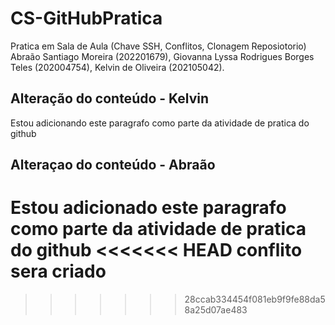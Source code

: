 # CS-GitHubPratica
Pratica em Sala de Aula (Chave SSH, Conflitos, Clonagem Reposiotorio)
Abraão Santiago Moreira (202201679), Giovanna Lyssa Rodrigues Borges Teles (202004754), Kelvin de Oliveira (202105042).

## Alteração do conteúdo - Kelvin

Estou adicionando este paragrafo como parte da atividade de pratica do github

## Alteraçao do conteúdo - Abraão 

Estou adicionado este paragrafo como parte da atividade de pratica do github 
<<<<<<< HEAD
conflito sera criado 
=======
 

>>>>>>> 28ccab334454f081eb9f9fe88da58a25d07ae483

